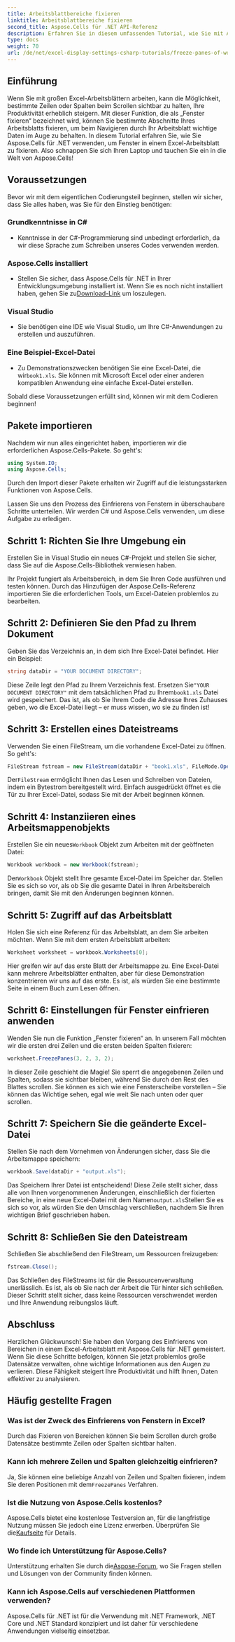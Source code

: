 ```yaml
---
title: Arbeitsblattbereiche fixieren
linktitle: Arbeitsblattbereiche fixieren
second_title: Aspose.Cells für .NET API-Referenz
description: Erfahren Sie in diesem umfassenden Tutorial, wie Sie mit Aspose.Cells für .NET Bereiche in Excel einfrieren, komplett mit Schritt-für-Schritt-Anleitungen und wichtigen Tipps.
type: docs
weight: 70
url: /de/net/excel-display-settings-csharp-tutorials/freeze-panes-of-worksheet/
---
```

## Einführung

Wenn Sie mit großen Excel-Arbeitsblättern arbeiten, kann die Möglichkeit, bestimmte Zeilen oder Spalten beim Scrollen sichtbar zu halten, Ihre Produktivität erheblich steigern. Mit dieser Funktion, die als „Fenster fixieren“ bezeichnet wird, können Sie bestimmte Abschnitte Ihres Arbeitsblatts fixieren, um beim Navigieren durch Ihr Arbeitsblatt wichtige Daten im Auge zu behalten. In diesem Tutorial erfahren Sie, wie Sie Aspose.Cells für .NET verwenden, um Fenster in einem Excel-Arbeitsblatt zu fixieren. Also schnappen Sie sich Ihren Laptop und tauchen Sie ein in die Welt von Aspose.Cells!

## Voraussetzungen

Bevor wir mit dem eigentlichen Codierungsteil beginnen, stellen wir sicher, dass Sie alles haben, was Sie für den Einstieg benötigen:

### Grundkenntnisse in C#
- Kenntnisse in der C#-Programmierung sind unbedingt erforderlich, da wir diese Sprache zum Schreiben unseres Codes verwenden werden.

### Aspose.Cells installiert
-  Stellen Sie sicher, dass Aspose.Cells für .NET in Ihrer Entwicklungsumgebung installiert ist. Wenn Sie es noch nicht installiert haben, gehen Sie zu[Download-Link](https://releases.aspose.com/cells/net/) um loszulegen.

### Visual Studio
- Sie benötigen eine IDE wie Visual Studio, um Ihre C#-Anwendungen zu erstellen und auszuführen.

### Eine Beispiel-Excel-Datei
- Zu Demonstrationszwecken benötigen Sie eine Excel-Datei, die wir`book1.xls`. Sie können mit Microsoft Excel oder einer anderen kompatiblen Anwendung eine einfache Excel-Datei erstellen.

Sobald diese Voraussetzungen erfüllt sind, können wir mit dem Codieren beginnen!

## Pakete importieren

Nachdem wir nun alles eingerichtet haben, importieren wir die erforderlichen Aspose.Cells-Pakete. So geht's:

```csharp
using System.IO;
using Aspose.Cells;
```

Durch den Import dieser Pakete erhalten wir Zugriff auf die leistungsstarken Funktionen von Aspose.Cells.

Lassen Sie uns den Prozess des Einfrierens von Fenstern in überschaubare Schritte unterteilen. Wir werden C# und Aspose.Cells verwenden, um diese Aufgabe zu erledigen.

## Schritt 1: Richten Sie Ihre Umgebung ein

Erstellen Sie in Visual Studio ein neues C#-Projekt und stellen Sie sicher, dass Sie auf die Aspose.Cells-Bibliothek verwiesen haben.

Ihr Projekt fungiert als Arbeitsbereich, in dem Sie Ihren Code ausführen und testen können. Durch das Hinzufügen der Aspose.Cells-Referenz importieren Sie die erforderlichen Tools, um Excel-Dateien problemlos zu bearbeiten.

## Schritt 2: Definieren Sie den Pfad zu Ihrem Dokument

Geben Sie das Verzeichnis an, in dem sich Ihre Excel-Datei befindet. Hier ein Beispiel:

```csharp
string dataDir = "YOUR DOCUMENT DIRECTORY";
```

 Diese Zeile legt den Pfad zu Ihrem Verzeichnis fest. Ersetzen Sie`"YOUR DOCUMENT DIRECTORY"` mit dem tatsächlichen Pfad zu Ihrem`book1.xls` Datei wird gespeichert. Das ist, als ob Sie Ihrem Code die Adresse Ihres Zuhauses geben, wo die Excel-Datei liegt – er muss wissen, wo sie zu finden ist!

## Schritt 3: Erstellen eines Dateistreams

Verwenden Sie einen FileStream, um die vorhandene Excel-Datei zu öffnen. So geht's:

```csharp
FileStream fstream = new FileStream(dataDir + "book1.xls", FileMode.Open);
```

 Der`FileStream` ermöglicht Ihnen das Lesen und Schreiben von Dateien, indem ein Bytestrom bereitgestellt wird. Einfach ausgedrückt öffnet es die Tür zu Ihrer Excel-Datei, sodass Sie mit der Arbeit beginnen können.

## Schritt 4: Instanziieren eines Arbeitsmappenobjekts

 Erstellen Sie ein neues`Workbook` Objekt zum Arbeiten mit der geöffneten Datei:

```csharp
Workbook workbook = new Workbook(fstream);
```

 Der`Workbook` Objekt stellt Ihre gesamte Excel-Datei im Speicher dar. Stellen Sie es sich so vor, als ob Sie die gesamte Datei in Ihren Arbeitsbereich bringen, damit Sie mit den Änderungen beginnen können.

## Schritt 5: Zugriff auf das Arbeitsblatt

Holen Sie sich eine Referenz für das Arbeitsblatt, an dem Sie arbeiten möchten. Wenn Sie mit dem ersten Arbeitsblatt arbeiten:

```csharp
Worksheet worksheet = workbook.Worksheets[0];
```

Hier greifen wir auf das erste Blatt der Arbeitsmappe zu. Eine Excel-Datei kann mehrere Arbeitsblätter enthalten, aber für diese Demonstration konzentrieren wir uns auf das erste. Es ist, als würden Sie eine bestimmte Seite in einem Buch zum Lesen öffnen.

## Schritt 6: Einstellungen für Fenster einfrieren anwenden

Wenden Sie nun die Funktion „Fenster fixieren“ an. In unserem Fall möchten wir die ersten drei Zeilen und die ersten beiden Spalten fixieren:

```csharp
worksheet.FreezePanes(3, 2, 3, 2);
```

In dieser Zeile geschieht die Magie! Sie sperrt die angegebenen Zeilen und Spalten, sodass sie sichtbar bleiben, während Sie durch den Rest des Blattes scrollen. Sie können es sich wie eine Fensterscheibe vorstellen – Sie können das Wichtige sehen, egal wie weit Sie nach unten oder quer scrollen.

## Schritt 7: Speichern Sie die geänderte Excel-Datei

Stellen Sie nach dem Vornehmen von Änderungen sicher, dass Sie die Arbeitsmappe speichern:

```csharp
workbook.Save(dataDir + "output.xls");
```

 Das Speichern Ihrer Datei ist entscheidend! Diese Zeile stellt sicher, dass alle von Ihnen vorgenommenen Änderungen, einschließlich der fixierten Bereiche, in eine neue Excel-Datei mit dem Namen`output.xls`Stellen Sie es sich so vor, als würden Sie den Umschlag verschließen, nachdem Sie Ihren wichtigen Brief geschrieben haben.

## Schritt 8: Schließen Sie den Dateistream

Schließen Sie abschließend den FileStream, um Ressourcen freizugeben:

```csharp
fstream.Close();
```

Das Schließen des FileStreams ist für die Ressourcenverwaltung unerlässlich. Es ist, als ob Sie nach der Arbeit die Tür hinter sich schließen. Dieser Schritt stellt sicher, dass keine Ressourcen verschwendet werden und Ihre Anwendung reibungslos läuft.

## Abschluss

Herzlichen Glückwunsch! Sie haben den Vorgang des Einfrierens von Bereichen in einem Excel-Arbeitsblatt mit Aspose.Cells für .NET gemeistert. Wenn Sie diese Schritte befolgen, können Sie jetzt problemlos große Datensätze verwalten, ohne wichtige Informationen aus den Augen zu verlieren. Diese Fähigkeit steigert Ihre Produktivität und hilft Ihnen, Daten effektiver zu analysieren.

## Häufig gestellte Fragen

### Was ist der Zweck des Einfrierens von Fenstern in Excel?
Durch das Fixieren von Bereichen können Sie beim Scrollen durch große Datensätze bestimmte Zeilen oder Spalten sichtbar halten.

### Kann ich mehrere Zeilen und Spalten gleichzeitig einfrieren?
 Ja, Sie können eine beliebige Anzahl von Zeilen und Spalten fixieren, indem Sie deren Positionen mit dem`FreezePanes` Verfahren.

### Ist die Nutzung von Aspose.Cells kostenlos?
Aspose.Cells bietet eine kostenlose Testversion an, für die langfristige Nutzung müssen Sie jedoch eine Lizenz erwerben. Überprüfen Sie die[Kaufseite](https://purchase.aspose.com/buy) für Details.

### Wo finde ich Unterstützung für Aspose.Cells?
 Unterstützung erhalten Sie durch die[Aspose-Forum](https://forum.aspose.com/c/cells/9), wo Sie Fragen stellen und Lösungen von der Community finden können.

### Kann ich Aspose.Cells auf verschiedenen Plattformen verwenden?
Aspose.Cells für .NET ist für die Verwendung mit .NET Framework, .NET Core und .NET Standard konzipiert und ist daher für verschiedene Anwendungen vielseitig einsetzbar.